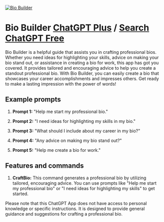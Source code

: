 
[![Bio Builder](https://files.oaiusercontent.com/file-jECO6OO8TTGeKvx1njF5T8vy?se=2123-10-17T21%3A36%3A56Z&sp=r&sv=2021-08-06&sr=b&rscc=max-age%3D31536000%2C%20immutable&rscd=attachment%3B%20filename%3D840d0afd-44e5-4245-b51e-4e9875136a4c.png&sig=D/2qU6aWdPR4Kc0f%2BeW92T1pvjLidtN97COMaf7NM6E%3D)](https://chat.openai.com/g/g-KPeZhDRhH-bio-builder)

# Bio Builder [ChatGPT Plus](https://chat.openai.com/g/g-KPeZhDRhH-bio-builder) / [Search ChatGPT Free](https://gptcall.net/index.html#/?search=Bio%20Builder)

Bio Builder is a helpful guide that assists you in crafting professional bios. Whether you need ideas for highlighting your skills, advice on making your bio stand out, or assistance in creating a bio for work, this app has got you covered. It provides tailored and encouraging advice to help you create a standout professional bio. With Bio Builder, you can easily create a bio that showcases your career accomplishments and impresses others. Get ready to make a lasting impression with the power of words!

## Example prompts

1. **Prompt 1:** "Help me start my professional bio."

2. **Prompt 2:** "I need ideas for highlighting my skills in my bio."

3. **Prompt 3:** "What should I include about my career in my bio?"

4. **Prompt 4:** "Any advice on making my bio stand out?"

5. **Prompt 5:** "Help me create a bio for work."

## Features and commands

1. **CraftBio:** This command generates a professional bio by utilizing tailored, encouraging advice. You can use prompts like "Help me start my professional bio" or "I need ideas for highlighting my skills" to get started.

Please note that this ChatGPT App does not have access to personal knowledge or specific instructions. It is designed to provide general guidance and suggestions for crafting a professional bio.


